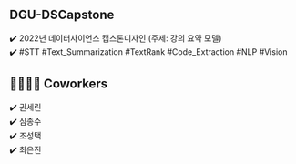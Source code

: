 ## DGU-DSCapstone
✔️ 2022년 데이터사이언스 캡스톤디자인 (주제: 강의 요약 모델) <br>
✔️ #STT #Text_Summarization #TextRank #Code_Extraction #NLP #Vision


## 👨‍👩‍👧‍👦 Coworkers
✔️ 권세린
<br>
✔️ 심종수 
<br>
✔️ 조성택 
<br>
✔️ 최은진 
<br>
